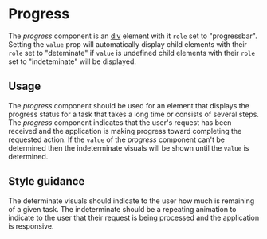 # Progress
The *progress* component is an [div](https://developer.mozilla.org/en-US/docs/Web/HTML/Element/div) element with it `role` set to "progressbar". Setting the `value` prop will automatically display child elements with their `role` set to "deteminate" if `value` is undefined child elements with their `role` set to "indeteminate" will be displayed.

## Usage
The *progress* component should be used for an element that displays the progress status for a task that takes a long time or consists of several steps. The *progress* component indicates that the user's request has been received and the application is making progress toward completing the requested action. If the `value` of the *progress* component can't be determined then the indeterminate visuals will be shown until the `value` is determined.

## Style guidance
The determinate visuals should indicate to the user how much is remaining of a given task. The indeterminate should be a repeating animation to indicate to the user that their request is being processed and the application is responsive.